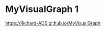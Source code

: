 # MyVisualGraph 1

https://Richard-ADS.github.io/MyVisualGraph


<script type='text/javascript' src='https://eu-west-1a.online.tableau.com/javascripts/api/viz_v1.js'></script><div class='tableauPlaceholder' style='width: 1366px; height: 795px;'><object class='tableauViz' width='1366' height='795' style='display:none;'><param name='host_url' value='https%3A%2F%2Feu-west-1a.online.tableau.com%2F' /> <param name='embed_code_version' value='3' /> <param name='site_root' value='&#47;t&#47;adsrichardtableausite' /><param name='name' value='USASunshineChart&#47;Dashboard1' /><param name='tabs' value='no' /><param name='toolbar' value='yes' /><param name='showAppBanner' value='false' /><param name='ignore_sticky_session' value='yes' /></object></div>



